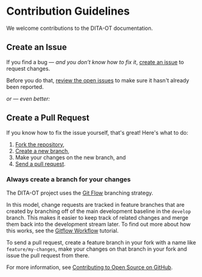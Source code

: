 # Contribution Guidelines

We welcome contributions to the DITA-OT documentation. 

## Create an Issue

If you find a bug — _and you don’t know how to fix it_, [create an issue][1] to request changes.

Before you do that, [review the open issues][2] to make sure it hasn't already been reported.


_or — even better:_

## Create a Pull Request

If you know how to fix the issue yourself, that's great! Here's what to do:

1. [Fork the repository][3],
2. [Create a new branch][4], 
3. Make your changes on the new branch, and 
4. [Send a pull request][5]. 

### Always create a branch for your changes

The DITA-OT project uses the [Git Flow][6] branching strategy. 

In this model, change requests are tracked in feature branches that are created by branching off of the main development baseline in the `develop` branch. This makes it easier to keep track of related changes and merge them back into the development stream later. To find out more about how this works, see the [Gitflow Workflow][7] tutorial.

To send a pull request, create a feature branch in your fork with a name like `feature/my-changes`, make your changes on that branch in your fork and issue the pull request from there. 

For more information, see [Contributing to Open Source on GitHub][8].


[1]:	https://github.com/dita-ot/docs/issues/new
[2]:	https://github.com/dita-ot/docs/issues
[3]:	https://help.github.com/articles/fork-a-repo/
[4]:	https://help.github.com/articles/creating-and-deleting-branches-within-your-repository/
[5]:	https://help.github.com/articles/using-pull-requests/
[6]:	http://nvie.com/posts/a-successful-git-branching-model/
[7]:	https://www.atlassian.com/git/tutorials/comparing-workflows/gitflow-workflow
[8]:	https://guides.github.com/activities/contributing-to-open-source/
